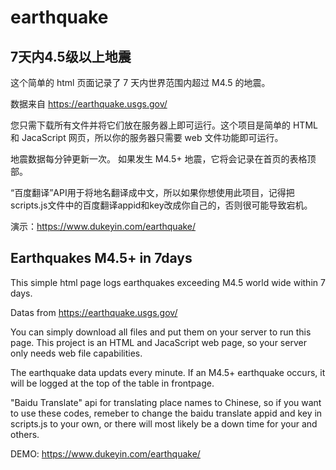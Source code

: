 # earthquake

## 7天内4.5级以上地震

这个简单的 html 页面记录了 7 天内世界范围内超过 M4.5 的地震。

数据来自 https://earthquake.usgs.gov/

您只需下载所有文件并将它们放在服务器上即可运行。这个项目是简单的 HTML 和 JacaScript 网页，所以你的服务器只需要 web 文件功能即可运行。

地震数据每分钟更新一次。 如果发生 M4.5+ 地震，它将会记录在首页的表格顶部。

“百度翻译”API用于将地名翻译成中文，所以如果你想使用此项目，记得把scripts.js文件中的百度翻译appid和key改成你自己的，否则很可能导致宕机。

演示：https://www.dukeyin.com/earthquake/


## Earthquakes M4.5+ in 7days
This simple html page logs earthquakes exceeding M4.5 world wide within 7 days.

Datas from https://earthquake.usgs.gov/

You can simply download all files and put them on your server to run this page. This project is an HTML and JacaScript web page, so your server only needs web file capabilities.

The earthquake data updats every minute. If an M4.5+ earthquake occurs, it will be logged at the top of the table in frontpage.

"Baidu Translate" api for translating place names to Chinese, so if you want to use these codes, remeber to change the baidu translate appid and key in scripts.js to your own, or there will most likely be a down time for your and others.

DEMO: https://www.dukeyin.com/earthquake/
